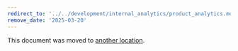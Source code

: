 ```yaml
---
redirect_to: '../../development/internal_analytics/product_analytics.md'
remove_date: '2025-03-20'
---
```


<!-- markdownlint-disable -->

This document was moved to [another location](../../development/internal_analytics/product_analytics.md).

<!-- This redirect file can be deleted after <2025-03-20>. -->
<!-- Redirects that point to other docs in the same project expire in three months. -->
<!-- Redirects that point to docs in a different project or site (for example, link is not relative and starts with `https:`) expire in one year. -->
<!-- Before deletion, see: https://docs.gitlab.com/ee/development/documentation/redirects.html -->
